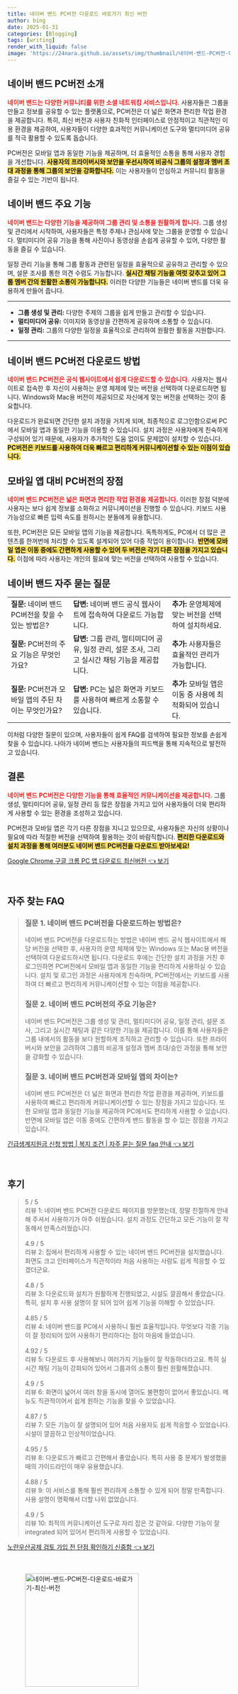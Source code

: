 ```yaml
---
title: 네이버 밴드 PC버전 다운로드 바로가기 최신 버전
author: bing
date: 2025-01-31
categories: [Blogging]
tags: [writing]
render_with_liquid: false
image: 'https://24nara.github.io/assets/img/thumbnail/네이버-밴드-PC버전-다운로드-바로가기-최신-버전.webp'
---
```



<h2 id='네이버_밴드_PC버전_소개'>네이버 밴드 PC버전 소개</h2>

<p><b><span style="color: #ee2323;">네이버 밴드는 다양한 커뮤니티를 위한 소셜 네트워킹 서비스입니다.</span></b> 사용자들은 그룹을 만들고 정보를 공유할 수 있는 플랫폼으로, PC버전은 더 넓은 화면과 편리한 작업 환경을 제공합니다. 특히, 최신 버전과 사용자 친화적 인터페이스로 안정적이고 직관적인 이용 환경을 제공하여, 사용자들이 다양한 효과적인 커뮤니케이션 도구와 멀티미디어 공유를 적극 활용할 수 있도록 돕습니다.</p>

<p>PC버전은 모바일 앱과 동일한 기능을 제공하며, 더 효율적인 소통을 통해 사용자 경험을 개선합니다. <b><span style="background-color: #ffe066;">사용자의 프라이버시와 보안을 우선시하여 비공식 그룹의 설정과 멤버 초대 과정을 통해 그룹의 보안을 강화합니다.</span></b> 이는 사용자들이 안심하고 커뮤니티 활동을 즐길 수 있는 기반이 됩니다.</p>

<h2 id='주요_기능'>네이버 밴드 주요 기능</h2>

<p><b><span style="color: #ee2323;">네이버 밴드는 다양한 기능을 제공하여 그룹 관리 및 소통을 원활하게 합니다.</span></b> 그룹 생성 및 관리에서 시작하여, 사용자들은 특정 주제나 관심사에 맞는 그룹을 운영할 수 있습니다. 멀티미디어 공유 기능을 통해 사진이나 동영상을 손쉽게 공유할 수 있어, 다양한 활동을 즐길 수 있습니다.</p>

<p>일정 관리 기능을 통해 그룹 활동과 관련된 일정을 효율적으로 공유하고 관리할 수 있으며, 설문 조사를 통한 의견 수렴도 가능합니다. <b><span style="background-color: #ffe066;">실시간 채팅 기능을 여럿 갖추고 있어 그룹 멤버 간의 원활한 소통이 가능합니다.</span></b> 이러한 다양한 기능들은 네이버 밴드를 더욱 유용하게 만들어 줍니다.</p>

<hr />

<ul>
    <li><b>그룹 생성 및 관리:</b> 다양한 주제의 그룹을 쉽게 만들고 관리할 수 있습니다.</li>
    <li><b>멀티미디어 공유:</b> 이미지와 동영상을 간편하게 공유하며 소통할 수 있습니다.</li>
    <li><b>일정 관리:</b> 그룹의 다양한 일정을 효율적으로 관리하여 원활한 활동을 지원합니다.</li>
</ul>

<hr />

<h2 id='네이버_밴드_PC버전_다운로드_방법'>네이버 밴드 PC버전 다운로드 방법</h2>

<p><b><span style="color: #ee2323;">네이버 밴드 PC버전은 공식 웹사이트에서 쉽게 다운로드할 수 있습니다.</span></b> 사용자는 웹사이트로 접속한 후 자신이 사용하는 운영 체제에 맞는 버전을 선택하여 다운로드하면 됩니다. Windows와 Mac용 버전이 제공되므로 자신에게 맞는 버전을 선택하는 것이 중요합니다.</p>

<p>다운로드가 완료되면 간단한 설치 과정을 거치게 되며, 최종적으로 로그인함으로써 PC에서 모바일 앱과 동일한 기능을 이용할 수 있습니다. 설치 과정은 사용자에게 친숙하게 구성되어 있기 때문에, 사용자가 추가적인 도움 없이도 문제없이 설치할 수 있습니다. <b><span style="background-color: #ffe066;">PC버전은 키보드를 사용하여 더욱 빠르고 편리하게 커뮤니케이션할 수 있는 이점이 있습니다.</span></b></p>

<h2 id='모바일_앱_대비_PC버전의_장점'>모바일 앱 대비 PC버전의 장점</h2>

<p><b><span style="color: #ee2323;">네이버 밴드 PC버전은 넓은 화면과 편리한 작업 환경을 제공합니다.</span></b> 이러한 장점 덕분에 사용자는 보다 쉽게 정보를 소화하고 커뮤니케이션을 진행할 수 있습니다. 키보드 사용 가능성으로 빠른 입력 속도를 원하시는 분들에게 유용합니다.</p>

<p>또한, PC버전은 모든 모바일 앱의 기능을 제공합니다. 독특하게도, PC에서 더 많은 콘텐츠를 한꺼번에 처리할 수 있도록 설계되어 있어 다중 작업이 용이합니다. <b><span style="background-color: #ffe066;">반면에 모바일 앱은 이동 중에도 간편하게 사용할 수 있어 두 버전은 각기 다른 장점을 가지고 있습니다.</span></b> 이점에 따라 사용자는 개인의 필요에 맞는 버전을 선택하여 사용할 수 있습니다.</p>

<h2 id='자주_묻는_질문'>네이버 밴드 자주 묻는 질문</h2>

<table>
    <tr>
        <td><b>질문:</b> 네이버 밴드 PC버전을 찾을 수 있는 방법은?</td>
        <td><b>답변:</b> 네이버 밴드 공식 웹사이트에 접속하여 다운로드 가능합니다.</td>
        <td><b>추가:</b> 운영체제에 맞는 버전을 선택하여 설치하세요.</td>
    </tr>
    <tr>
        <td><b>질문:</b> PC버전의 주요 기능은 무엇인가요?</td>
        <td><b>답변:</b> 그룹 관리, 멀티미디어 공유, 일정 관리, 설문 조사, 그리고 실시간 채팅 기능을 제공합니다.</td>
        <td><b>추가:</b> 사용자들은 효율적인 관리가 가능합니다.</td>
    </tr>
    <tr>
        <td><b>질문:</b> PC버전과 모바일 앱의 주된 차이는 무엇인가요?</td>
        <td><b>답변:</b> PC는 넓은 화면과 키보드를 사용하여 빠르게 소통할 수 있습니다.</td>
        <td><b>추가:</b> 모바일 앱은 이동 중 사용에 최적화되어 있습니다.</td>
    </tr>
</table>

<p>이처럼 다양한 질문이 있으며, 사용자들이 쉽게 FAQ를 검색하여 필요한 정보를 손쉽게 찾을 수 있습니다. 나아가 네이버 밴드는 사용자들의 피드백을 통해 지속적으로 발전하고 있습니다.</p>

<h2 id='결론'>결론</h2>

<p><b><span style="color: #ee2323;">네이버 밴드 PC버전은 다양한 기능을 통해 효율적인 커뮤니케이션을 제공합니다.</span></b> 그룹 생성, 멀티미디어 공유, 일정 관리 등 많은 장점을 가지고 있어 사용자들이 더욱 편리하게 사용할 수 있는 환경을 조성하고 있습니다.</p>

<p>PC버전과 모바일 앱은 각기 다른 장점을 지니고 있으므로, 사용자들은 자신의 상황이나 필요에 따라 적절한 버전을 선택하여 활용하는 것이 바람직합니다. <b><span style="background-color: #ffe066;">편리한 다운로드와 설치 과정을 통해 여러분도 네이버 밴드 PC버전을 다운로드 받아보세요!</span></b></p>


<p><a class="click-button" title="Google Chrome 구글 크롬 PC 앱 다운로드 최신버전" href="https://24nara.github.io/posts/Google-Chrome-%EA%B5%AC%EA%B8%80-%ED%81%AC%EB%A1%AC-PC-%EC%95%B1-%EB%8B%A4%EC%9A%B4%EB%A1%9C%EB%93%9C-%EC%B5%9C%EC%8B%A0%EB%B2%84%EC%A0%84/" rel="dofollow">Google Chrome 구글 크롬 PC 앱 다운로드 최신버전 👈 보기</a></p><br>
<h2 id='자주_찾는_FAQ'>자주 찾는 FAQ</h2>
<div itemscope="" itemtype="https://schema.org/FAQPage"> 
<blockquote> 
<div itemscope="" itemprop="mainEntity" itemtype="https://schema.org/Question"> 
<h3 itemprop="name">질문 1. 네이버 밴드 PC버전을 다운로드하는 방법은?</h3> 
<div itemscope="" itemprop="acceptedAnswer" itemtype="https://schema.org/Answer"> 
<span itemprop="text"> 
<p>네이버 밴드 PC버전을 다운로드하는 방법은 네이버 밴드 공식 웹사이트에서 해당 버전을 선택한 후, 사용자의 운영 체제에 맞는 Windows 또는 Mac용 버전을 선택하여 다운로드하시면 됩니다. 다운로드 후에는 간단한 설치 과정을 거친 후 로그인하면 PC버전에서 모바일 앱과 동일한 기능을 편리하게 사용하실 수 있습니다. 설치 및 로그인 과정은 사용자에게 친숙하며, PC버전에서는 키보드를 사용하여 더 빠르고 편리하게 커뮤니케이션할 수 있는 이점을 제공합니다.</p> 
</span> 
</div> 
</div> 

<div itemscope="" itemprop="mainEntity" itemtype="https://schema.org/Question"> 
<h3 itemprop="name">질문 2. 네이버 밴드 PC버전의 주요 기능은?</h3> 
<div itemscope="" itemprop="acceptedAnswer" itemtype="https://schema.org/Answer"> 
<span itemprop="text"> 
<p>네이버 밴드 PC버전은 그룹 생성 및 관리, 멀티미디어 공유, 일정 관리, 설문 조사, 그리고 실시간 채팅과 같은 다양한 기능을 제공합니다. 이를 통해 사용자들은 그룹 내에서의 활동을 보다 원할하게 조직하고 관리할 수 있습니다. 또한 프라이버시와 보안을 고려하여 그룹의 비공개 설정과 멤버 초대/승인 과정을 통해 보안을 강화할 수 있습니다.</p> 
</span> 
</div> 
</div> 

<div itemscope="" itemprop="mainEntity" itemtype="https://schema.org/Question"> 
<h3 itemprop="name">질문 3. 네이버 밴드 PC버전과 모바일 앱의 차이는?</h3> 
<div itemscope="" itemprop="acceptedAnswer" itemtype="https://schema.org/Answer"> 
<span itemprop="text"> 
<p>네이버 밴드 PC버전은 더 넓은 화면과 편리한 작업 환경을 제공하며, 키보드를 사용하여 빠르고 편리하게 커뮤니케이션할 수 있는 장점을 가지고 있습니다. 또한 모바일 앱과 동일한 기능을 제공하여 PC에서도 편리하게 사용할 수 있습니다. 반면에 모바일 앱은 이동 중에도 간편하게 밴드 활동을 할 수 있는 장점을 가지고 있습니다.</p> 
</span> 
</div> 
</div> 

</blockquote> 
</div>
<p><a class="click-button" title="긴급생계지원금 신청 방법 | 복지 조건 | 자주 묻는 질문 faq 안내" href="https://24nara.github.io/posts/%EA%B8%B4%EA%B8%89%EC%83%9D%EA%B3%84%EC%A7%80%EC%9B%90%EA%B8%88-%EC%8B%A0%EC%B2%AD-%EB%B0%A9%EB%B2%95-%EB%B3%B5%EC%A7%80-%EC%A1%B0%EA%B1%B4-%EC%9E%90%EC%A3%BC-%EB%AC%BB%EB%8A%94-%EC%A7%88%EB%AC%B8-faq-%EC%95%88%EB%82%B4/" rel="dofollow">긴급생계지원금 신청 방법 | 복지 조건 | 자주 묻는 질문 faq 안내 👈 보기</a></p><br>
<h2 id='후기'>후기</h2>
<div itemscope itemtype="https://schema.org/Product">
  <blockquote>
  <div itemprop="review" itemscope itemtype="https://schema.org/Review">
      <div itemprop="reviewRating" itemscope itemtype="https://schema.org/Rating"> <span itemprop="ratingValue">5</span> / <span itemprop="bestRating">5</span> </div>
      <span itemprop="reviewBody">리뷰 1: 네이버 밴드 PC버전 다운로드 페이지를 방문했는데, 정말 친절하게 안내해 주셔서 사용하기가 아주 쉬웠습니다. 설치 과정도 간단하고 모든 기능이 잘 작동해서 만족스러웠습니다.</span>
  </div>
  <br>
  <div itemprop="review" itemscope itemtype="https://schema.org/Review">
      <div itemprop="reviewRating" itemscope itemtype="https://schema.org/Rating"> <span itemprop="ratingValue">4.9</span> / <span itemprop="bestRating">5</span> </div>
      <span itemprop="reviewBody">리뷰 2: 집에서 편리하게 사용할 수 있는 네이버 밴드 PC버전을 설치했습니다. 화면도 크고 인터페이스가 직관적이라 처음 사용하는 사람도 쉽게 적응할 수 있겠더군요.</span>
  </div>
  <br>
  <div itemprop="review" itemscope itemtype="https://schema.org/Review">
      <div itemprop="reviewRating" itemscope itemtype="https://schema.org/Rating"> <span itemprop="ratingValue">4.8</span> / <span itemprop="bestRating">5</span> </div>
      <span itemprop="reviewBody">리뷰 3: 다운로드와 설치가 원활하게 진행되었고, 시설도 깔끔해서 좋았습니다. 특히, 설치 후 사용 설명이 잘 되어 있어 쉽게 기능을 이해할 수 있었습니다.</span>
  </div>
  <br>
  <div itemprop="review" itemscope itemtype="https://schema.org/Review">
      <div itemprop="reviewRating" itemscope itemtype="https://schema.org/Rating"> <span itemprop="ratingValue">4.85</span> / <span itemprop="bestRating">5</span> </div>
      <span itemprop="reviewBody">리뷰 4: 네이버 밴드를 PC에서 사용하니 훨씬 효율적입니다. 무엇보다 각종 기능이 잘 정리되어 있어 사용하기 편리하다는 점이 마음에 들었습니다.</span>
  </div>
  <br>
  <div itemprop="review" itemscope itemtype="https://schema.org/Review">
      <div itemprop="reviewRating" itemscope itemtype="https://schema.org/Rating"> <span itemprop="ratingValue">4.92</span> / <span itemprop="bestRating">5</span> </div>
      <span itemprop="reviewBody">리뷰 5: 다운로드 후 사용해보니 여러가지 기능들이 잘 작동하더라고요. 특히 실시간 채팅 기능이 강화되어 있어서 그룹과의 소통이 훨씬 원활해졌습니다.</span>
  </div>
  <br>
  <div itemprop="review" itemscope itemtype="https://schema.org/Review">
      <div itemprop="reviewRating" itemscope itemtype="https://schema.org/Rating"> <span itemprop="ratingValue">4.9</span> / <span itemprop="bestRating">5</span> </div>
      <span itemprop="reviewBody">리뷰 6: 화면이 넓어서 여러 창을 동시에 열어도 불편함이 없어서 좋았습니다. 메뉴도 직관적이어서 쉽게 원하는 기능을 찾을 수 있었습니다.</span>
  </div>
  <br>
  <div itemprop="review" itemscope itemtype="https://schema.org/Review">
      <div itemprop="reviewRating" itemscope itemtype="https://schema.org/Rating"> <span itemprop="ratingValue">4.87</span> / <span itemprop="bestRating">5</span> </div>
      <span itemprop="reviewBody">리뷰 7: 모든 기능이 잘 설명되어 있어 처음 사용자도 쉽게 적응할 수 있었습니다. 시설이 깔끔하고 인상적이었습니다.</span>
  </div>
  <br>
  <div itemprop="review" itemscope itemtype="https://schema.org/Review">
      <div itemprop="reviewRating" itemscope itemtype="https://schema.org/Rating"> <span itemprop="ratingValue">4.95</span> / <span itemprop="bestRating">5</span> </div>
      <span itemprop="reviewBody">리뷰 8: 다운로드가 빠르고 간편해서 좋았습니다. 특히 사용 중 문제가 발생했을 때의 가이드라인이 매우 유용했습니다.</span>
  </div>
  <br>
  <div itemprop="review" itemscope itemtype="https://schema.org/Review">
      <div itemprop="reviewRating" itemscope itemtype="https://schema.org/Rating"> <span itemprop="ratingValue">4.88</span> / <span itemprop="bestRating">5</span> </div>
      <span itemprop="reviewBody">리뷰 9: 이 서비스를 통해 훨씬 편리하게 소통할 수 있게 되어 정말 만족합니다. 사용 설명이 명확해서 더할 나위 없었습니다.</span>
  </div>
  <br>
  <div itemprop="review" itemscope itemtype="https://schema.org/Review">
      <div itemprop="reviewRating" itemscope itemtype="https://schema.org/Rating"> <span itemprop="ratingValue">4.9</span> / <span itemprop="bestRating">5</span> </div>
      <span itemprop="reviewBody">리뷰 10: 최적의 커뮤니케이션 도구로 자리 잡은 것 같아요. 다양한 기능이 잘 integrated 되어 있어서 편리하게 사용할 수 있었습니다.</span>
  </div>
  </blockquote>
</div>
<p><a class="click-button" title="노란우산공제 검토 가입 전 단점 확인하기 신중함" href="https://24nara.github.io/posts/%EB%85%B8%EB%9E%80%EC%9A%B0%EC%82%B0%EA%B3%B5%EC%A0%9C-%EA%B2%80%ED%86%A0-%EA%B0%80%EC%9E%85-%EC%A0%84-%EB%8B%A8%EC%A0%90-%ED%99%95%EC%9D%B8%ED%95%98%EA%B8%B0-%EC%8B%A0%EC%A4%91%ED%95%A8/" rel="dofollow">노란우산공제 검토 가입 전 단점 확인하기 신중함 👈 보기</a></p><br>
<figure class="image"><img src="https://24nara.github.io/assets/img/thumbnail/네이버-밴드-PC버전-다운로드-바로가기-최신-버전.webp" alt="네이버-밴드-PC버전-다운로드-바로가기-최신-버전" width="256" height="256"></figure>